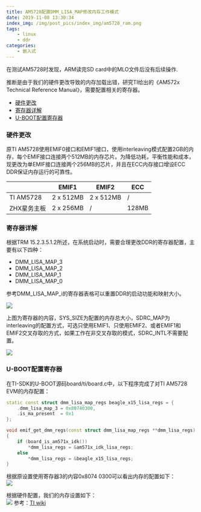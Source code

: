 ```yaml
---
title: AM5728配置DMM_LISA_MAP修改内存工作模式
date: 2019-11-08 13:30:34
index_img: /img/post_pics/index_img/am5728_ram.png
tags: 
    - linux
    - ddr
categories: 
    - 嵌入式
---
```

在测试AM5728时发现，ARM读完SD card中的MLO文件后没有后续操作.

<!-- more -->

推断是由于我们的硬件更改导致的内存加载出错，研究TI给出的《AM572x Technical Reference Manual》，需要配置相关的寄存器。
- [硬件更改](#硬件更改)
- [寄存器详解](#寄存器详解)
- [U-BOOT配置寄存器](#u-boot配置寄存器)
  
### 硬件更改
原TI AM5728使用EMIF0接口和EMIF1接口，使用interleaving模式配置2GB的内存，每个EMIF接口连接两个512MB的内存芯片。为降低功耗，平衡性能和成本，现更改为单EMIF接口连接两个256MB的芯片，并且在ECC内存接口增设ECC DDR保证内存运行的可靠性。

|             | EMIF1     | EMIF2     | ECC   |
| ----------- | --------- | --------- | ----- |
| TI AM5728   | 2 x 512MB | 2 x 512MB | /     |
| ZHX星务主板 | 2 x 256MB | /         | 128MB |
  
<!-- more -->  
### 寄存器详解
根据TRM 15.2.3.5.1.2所述，在系统启动时，需要合理更改DDR的寄存器配置，主要有以下四种：
* DMM_LISA_MAP_3
* DMM_LISA_MAP_2
* DMM_LISA_MAP_1
* DMM_LISA_MAP_0
  
参考DMM_LISA_MAP_i的寄存器表格可以重置DDR的启动功能和映射大小。  

![](/img/post_pics/ram/pic1.png)
  
上图为寄存器的内容，SYS_SIZE为配置的内存总大小，SDRC_MAP为interleaving的配置方式，可选只使用EMIF1、只使用EMIF2、或者EMIF1和EMIF2交叉存取的方式，如果工作在非交叉存取的模式，SDRC_INTL不需要配置。  
  
![](/img/post_pics/ram/pic2.png)

  
### U-BOOT配置寄存器
在TI-SDK的U-BOOT源码board/ti/board.c中，以下程序完成了对TI AM5728 EVM的内存配置：  

```CPP
static const struct dmm_lisa_map_regs beagle_x15_lisa_regs = {
	.dmm_lisa_map_3 = 0x80740300,
	.is_ma_present  = 0x1
};

void emif_get_dmm_regs(const struct dmm_lisa_map_regs **dmm_lisa_regs)
{
	if (board_is_am571x_idk())
		*dmm_lisa_regs = &am571x_idk_lisa_regs;
	else
		*dmm_lisa_regs = &beagle_x15_lisa_regs;
}

```

根据原设置使用寄存器3的内容0x8074 0300可以看出内存的配置如下：  
![](/img/post_pics/ram/pic3.png)

根据硬件配置，我们的内存设置如下：  
![](/img/post_pics/ram/pic4.png)
参考：[TI wiki](http://processors.wiki.ti.com/index.php?oldid=127545&title=EZSDK_Memory_Map&keyMatch=MEMORY%20MAP&tisearch=Search-CN-everything)  
